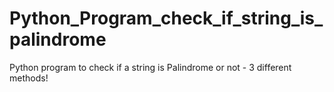 # Python_Program_check_if_string_is_palindrome
Python program to check if a string is Palindrome or not - 3 different methods!
